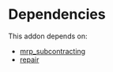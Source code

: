 # Dependencies

This addon depends on:

- [mrp_subcontracting](https://github.com/bringout/oca-ocb-mrp)
- [repair](https://github.com/bringout/oca-ocb-core)
